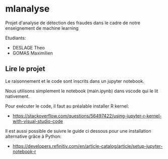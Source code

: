 # mlanalyse

Projet d'analyse de détection des fraudes dans le cadre de notre enseignement de machine learning

Etudiants:

- DESLAGE Theo
- GOMAS Maximilien

## Lire le projet

Le raisonnement et le code sont inscrits dans un jupyter notebook.

Nous utilisons simplement le notebook (main.ipynb) dans vscode qui le lit nativement.

Pour exécuter le code, il faut au préalable installer R kernel:

- <https://stackoverflow.com/questions/56497422/using-jupyter-r-kernel-with-visual-studio-code>

Il est aussi possible de suivre le guide ci dessous pour une installation alternative grâce à Python:

- <https://developers.refinitiv.com/en/article-catalog/article/setup-jupyter-notebook-r>

